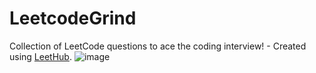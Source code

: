 # LeetcodeGrind
Collection of LeetCode questions to ace the coding interview! - Created using [LeetHub](https://github.com/QasimWani/LeetHub).
![image](https://user-images.githubusercontent.com/41652599/128968487-cd7a1750-ab8b-49bb-bdaa-368385dc11de.png)
